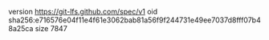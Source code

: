 version https://git-lfs.github.com/spec/v1
oid sha256:e716576e04f11e4f61e3062bab81a56f9f244731e49ee7037d8fff07b48a25ca
size 7847

